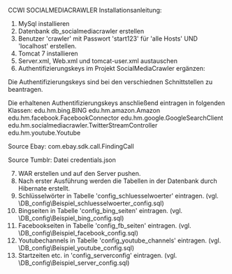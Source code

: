 CCWI SOCIALMEDIACRAWLER
Installationsanleitung:
  1. MySql installieren
  2. Datenbank db_socialmediacrawler erstellen
  3. Benutzer 'crawler' mit Passwort 'start123' für 'alle Hosts' UND 'localhost' erstellen.
  4. Tomcat 7 installieren
  5. Server.xml, Web.xml und tomcat-user.xml austauschen
  6. Authentifizierungskeys im Projekt SocialMediaCrawler ergänzen:

Die Authentifizierungskeys sind bei den verschiednen Schnittstellen zu beantragen.

Die erhaltenen Authentifizierungskeys anschließend eintragen in folgenden Klassen:
edu.hm.bing.BING
edu.hm.amazon.Amazon
edu.hm.facebook.FacebookConnector
edu.hm.google.GoogleSearchClient
edu.hm.socialmediacrawler.TwitterStreamController
edu.hm.youtube.Youtube

Source Ebay:
com.ebay.sdk.call.FindingCall

Source Tumblr:
Datei credentials.json

7. WAR erstellen und auf den Server pushen.
8. Nach erster Ausführung werden die Tabellen in der Datenbank durch Hibernate erstellt.
9. Schlüsselwörter in Tabelle 'config_schluesselwoerter' eintragen. (vgl. \DB_config\Beispiel_schluesselwoerter_config.sql)
10. Bingseiten in Tabelle 'config_bing_seiten' eintragen. (vgl. \DB_config\Beispiel_bing_config.sql)
11. Facebookseiten in Tabelle 'config_fb_seiten' eintragen. (vgl. \DB_config\Beispiel_facebook_config.sql)
12. Youtubechannels in Tabelle 'config_youtube_channels' eintragen. (vgl. \DB_config\Beispiel_youtube_config.sql)
13. Startzeiten etc. in 'config_serverconfig' eintragen. (vgl. \DB_config\Beispiel_server_config.sql)

